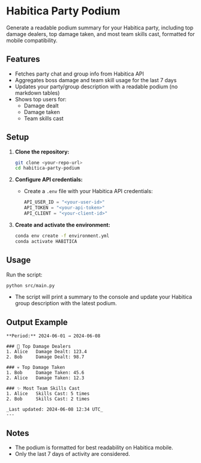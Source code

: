 # Habitica Party Podium

Generate a readable podium summary for your Habitica party, including top damage dealers, top damage taken, and most team skills cast, formatted for mobile compatibility.

## Features

- Fetches party chat and group info from Habitica API
- Aggregates boss damage and team skill usage for the last 7 days
- Updates your party/group description with a readable podium (no markdown tables)
- Shows top users for:
  - Damage dealt
  - Damage taken
  - Team skills cast

## Setup

1. **Clone the repository:**
   ```bash
   git clone <your-repo-url>
   cd habitica-party-podium
   ```

2. **Configure API credentials:**
   - Create a `.env` file with your Habitica API credentials:
     ```python
     API_USER_ID = "<your-user-id>"
     API_TOKEN = "<your-api-token>"
     API_CLIENT = "<your-client-id>"
     ```

3. **Create and activate the environment:**
   ```bash
   conda env create -f environment.yml
   conda activate HABITICA
   ```

## Usage

Run the script:

```bash
python src/main.py
```

- The script will print a summary to the console and update your Habitica group description with the latest podium.

## Output Example

```
**Period:** 2024-06-01 → 2024-06-08

### 💪 Top Damage Dealers
1. Alice   Damage Dealt: 123.4
2. Bob     Damage Dealt: 98.7

### 💀 Top Damage Taken
1. Bob     Damage Taken: 45.6
2. Alice   Damage Taken: 12.3

### ✨ Most Team Skills Cast
1. Alice   Skills Cast: 5 times
2. Bob     Skills Cast: 2 times

_Last updated: 2024-06-08 12:34 UTC_
---
```

## Notes

- The podium is formatted for best readability on Habitica mobile.
- Only the last 7 days of activity are considered.


